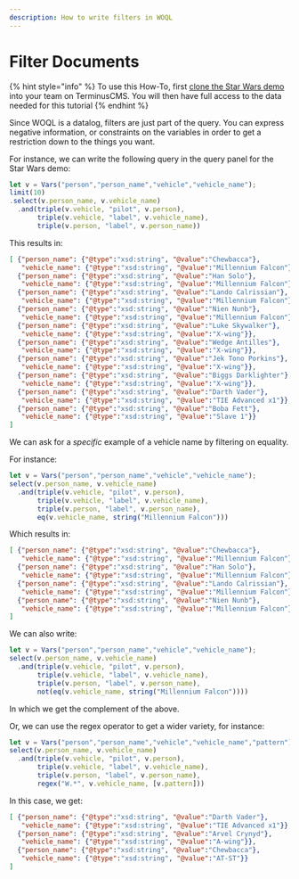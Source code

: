 ```yaml
---
description: How to write filters in WOQL
---
```


# Filter Documents

{% hint style="info" %}
To use this How-To, first [clone the Star Wars demo](../cloning-a-demo-project.md) into your team on TerminusCMS. You will then have full access to the data needed for this tutorial
{% endhint %}

Since WOQL is a datalog, filters are just part of the query. You can express negative information, or constraints on the variables in order to get a restriction down to the things you want.

For instance, we can write the following query in the query panel for the Star Wars demo:

```javascript
let v = Vars("person","person_name","vehicle","vehicle_name");
limit(10)
.select(v.person_name, v.vehicle_name)
  .and(triple(v.vehicle, "pilot", v.person),
       triple(v.vehicle, "label", v.vehicle_name),
       triple(v.person, "label", v.person_name))
```

This results in:

```json
[ {"person_name": {"@type":"xsd:string", "@value":"Chewbacca"},
   "vehicle_name": {"@type":"xsd:string", "@value":"Millennium Falcon"}},
  {"person_name": {"@type":"xsd:string", "@value":"Han Solo"},
   "vehicle_name": {"@type":"xsd:string", "@value":"Millennium Falcon"}},
  {"person_name": {"@type":"xsd:string", "@value":"Lando Calrissian"},
   "vehicle_name": {"@type":"xsd:string", "@value":"Millennium Falcon"}},
  {"person_name": {"@type":"xsd:string", "@value":"Nien Nunb"},
   "vehicle_name": {"@type":"xsd:string", "@value":"Millennium Falcon"}},
  {"person_name": {"@type":"xsd:string", "@value":"Luke Skywalker"},
   "vehicle_name": {"@type":"xsd:string", "@value":"X-wing"}},
  {"person_name": {"@type":"xsd:string", "@value":"Wedge Antilles"},
   "vehicle_name": {"@type":"xsd:string", "@value":"X-wing"}},
  {"person_name": {"@type":"xsd:string", "@value":"Jek Tono Porkins"},
   "vehicle_name": {"@type":"xsd:string", "@value":"X-wing"}},
  {"person_name": {"@type":"xsd:string", "@value":"Biggs Darklighter"},
   "vehicle_name": {"@type":"xsd:string", "@value":"X-wing"}},
  {"person_name": {"@type":"xsd:string", "@value":"Darth Vader"},
   "vehicle_name": {"@type":"xsd:string", "@value":"TIE Advanced x1"}},
  {"person_name": {"@type":"xsd:string", "@value":"Boba Fett"},
   "vehicle_name": {"@type":"xsd:string", "@value":"Slave 1"}}
]
```

We can ask for a _specific_ example of a vehicle name by filtering on equality.

For instance:

```javascript
let v = Vars("person","person_name","vehicle","vehicle_name");
select(v.person_name, v.vehicle_name)
  .and(triple(v.vehicle, "pilot", v.person),
       triple(v.vehicle, "label", v.vehicle_name),
       triple(v.person, "label", v.person_name),
       eq(v.vehicle_name, string("Millennium Falcon")))
```

Which results in:

```json
[ {"person_name": {"@type":"xsd:string", "@value":"Chewbacca"},
   "vehicle_name": {"@type":"xsd:string", "@value":"Millennium Falcon"}},
  {"person_name": {"@type":"xsd:string", "@value":"Han Solo"},
   "vehicle_name": {"@type":"xsd:string", "@value":"Millennium Falcon"}},
  {"person_name": {"@type":"xsd:string", "@value":"Lando Calrissian"},
   "vehicle_name": {"@type":"xsd:string", "@value":"Millennium Falcon"}},
  {"person_name": {"@type":"xsd:string", "@value":"Nien Nunb"},
   "vehicle_name": {"@type":"xsd:string", "@value":"Millennium Falcon"}}
]
```

We can also write:

```javascript
let v = Vars("person","person_name","vehicle","vehicle_name");
select(v.person_name, v.vehicle_name)
  .and(triple(v.vehicle, "pilot", v.person),
       triple(v.vehicle, "label", v.vehicle_name),
       triple(v.person, "label", v.person_name),
       not(eq(v.vehicle_name, string("Millennium Falcon"))))
```

In which we get the complement of the above.

Or, we can use the regex operator to get a wider variety, for instance:

```javascript
let v = Vars("person","person_name","vehicle","vehicle_name","pattern");
select(v.person_name, v.vehicle_name)
  .and(triple(v.vehicle, "pilot", v.person),
       triple(v.vehicle, "label", v.vehicle_name),
       triple(v.person, "label", v.person_name),
       regex("W.*", v.vehicle_name, [v.pattern]))
```

In this case, we get:

```json
[ {"person_name": {"@type":"xsd:string", "@value":"Darth Vader"},
   "vehicle_name": {"@type":"xsd:string", "@value":"TIE Advanced x1"}},
  {"person_name": {"@type":"xsd:string", "@value":"Arvel Crynyd"},
   "vehicle_name": {"@type":"xsd:string", "@value":"A-wing"}},
  {"person_name": {"@type":"xsd:string", "@value":"Chewbacca"},
   "vehicle_name": {"@type":"xsd:string", "@value":"AT-ST"}}
]
```
